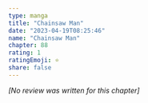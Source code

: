 ```yaml
---
type: manga
title: "Chainsaw Man"
date: "2023-04-19T08:25:46"
name: "Chainsaw Man"
chapter: 88
rating: 1
ratingEmoji: ⭐️
share: false
---
```


_[No review was written for this chapter]_
